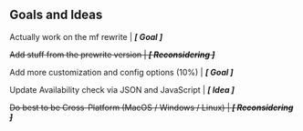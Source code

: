 ## Goals and Ideas
Actually work on the mf rewrite | ***[ Goal ]***

~~Add stuff from the prewrite version | ***[ Reconsidering ]***~~

Add more customization and config options (10%) | ***[ Goal ]***

Update Availability check via JSON and JavaScript | ***[ Idea ]***

~~Do best to be Cross-Platform (MacOS / Windows / Linux) | ***[ Reconsidering ]***~~
